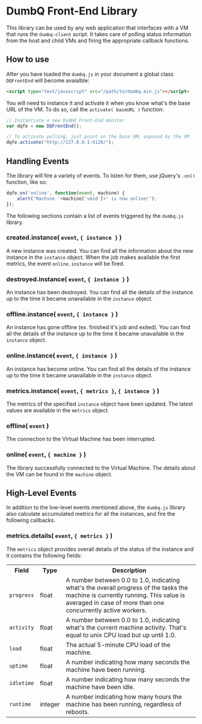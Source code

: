 
# DumbQ Front-End Library

This library can be used by any web application that interfaces with a VM that runs the `dumbq-client` script. It takes care of polling status information from the host and child VMs and firing the appropriate callback functions.

## How to use

After you have loaded the `dumbq.js` in your document a global class `DQFrontEnd` will become avaialble:

```html
<script type="text/javascript" src="/path/to/dumbq.min.js"></script>
```

You will need to instance it and activate it when you know what's the base URL of the VM. To do so, call the `activate( baseURL )` function:

```javascript
// Instantiate a new DumbQ Front-End monitor
var dqfe = new DQFrontEnd();

// To activate polling, just point on the base URL exposed by the VM
dqfe.activate("http://127.0.0.1:4128/");
```

## Handling Events

The library will fire a variety of events. To listen for them, use jQuery's `.on()` function, like so:

```javascript
dqfe.on('online', function(event, machine) {
    alert('Machine '+machine['vmid']+' is now online!');
});
```

The following sections contain a list of events triggered by the `dumbq.js` library.

### created.instance( `event`, `{ instance }` )

A new instance was created. You can find all the information about the new instance in the `instance` object. When the job makes available the first metrics, the event `online.instance` will be fired.

### destroyed.instance( `event`, `{ instance }` )

An instance has been destroyed. You can find all the details of the instance up to the time it became unavailable in the `instance` object.

### offline.instance( `event`, `{ instance }` )

An instance has gone offline (ex. finished it's job and exited). You can find all the details of the instance up to the time it became unavailable in the `instance` object.

### online.instance( `event`, `{ instance }` )

An instance has become online. You can find all the details of the instance up to the time it became unavailable in the `instance` object.

### metrics.instance( `event`, `{ metrics }`, `{ instance }` )

The metrics of the specified `instance` object have been updated. The latest values are available in the `metrics` object.

### offline( `event` )

The connection to the Virtual Machine has been interrupted.

### online( `event`, `{ machine }` )

The library successfully connected to the Virtual Machine. The details about the VM can be found in the `machine` object.

## High-Level Events

In addition to the low-level events mentioned above, the `dumbq.js` library also calculate accumulated metrics for all the instances, and fire the following callbacks.

### metrics.details( `event`, `{ metrics }` )

The `metrics` object provides overall details of the status of the instance and it contains the following fields:

<table>
    <tr>
        <th>Field</th>
        <th>Type</th>
        <th>Description</th>
    </tr>
    <tr>
        <td><code>progress</code></td>
        <td>float</td>
        <td>A number between 0.0 to 1.0, indicating what's the overall progress of the tasks the machine is currently running. This value is averaged in case of more than one concurrently active workers.</td>
    </tr>
    <tr>
        <td><code>activity</code></td>
        <td>float</td>
        <td>A number between 0.0 to 1.0, indicating what's the current machine activity. That's equal to unix CPU load but up until 1.0.</td>
    </tr>
    <tr>
        <td><code>load</code></td>
        <td>float</td>
        <td>The actual 5-minute CPU load of the machine.</td>
    </tr>
    <tr>
        <td><code>uptime</code></td>
        <td>float</td>
        <td>A number indicating how many seconds the machine have been running.</td>
    </tr>
    <tr>
        <td><code>idletime</code></td>
        <td>float</td>
        <td>A number indicating how many seconds the machine have been idle.</td>
    </tr>
    <tr>
        <td><code>runtime</code></td>
        <td>integer</td>
        <td>A number indicating how many hours the machine has been running, regardless of reboots.</td>
    </tr>
</table>

